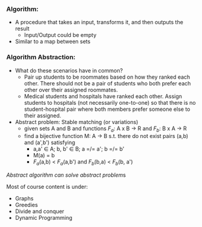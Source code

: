 ### Algorithm:
- A procedure that takes an input, transforms it, and then outputs the result
	- Input/Output could be empty
- Similar to a map between sets

### Algorithm Abstraction:
- What do these scenarios have in common?
	- Pair up students to be roommates based on how they ranked each other. There should not be a pair of students who both prefer each other over their assigned roommates.
	- Medical students and hospitals have ranked each other. Assign students to hospitals (not necessarily one-to-one) so that there is no student-hospital pair where both members prefer someone else to their assigned.
- Abstract problem: Stable matching (or variations)
	- given sets A and B and functions $F_a$: A x B -> R and $F_b$: B x A -> R
	- find a bijective function M: A -> B s.t. there do not exist pairs (a,b) and (a',b') satisfying
		- a,a' ∈ A; b, b' ∈ B; a =/= a'; b =/= b'
		- M(a) = b
		- $F_a$(a,b) < $F_a$(a,b') and $F_b$(b,a) < $F_b$(b, a')

*Abstract algorithm can solve abstract problem*s

Most of course content is under:
- Graphs
- Greedies
- Divide and conquer
- Dynamic Programming